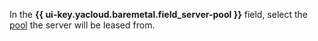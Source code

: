 In the **{{ ui-key.yacloud.baremetal.field_server-pool }}** field, select the [pool](../../../baremetal/concepts/servers.md#server-pools) the server will be leased from.